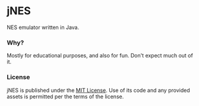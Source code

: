 # jNES

NES emulator written in Java.

### Why?

Mostly for educational purposes, and also for fun. Don't expect much out of it.

### License

jNES is published under the [MIT License](https://opensource.org/licenses/MIT). Use of its code and any provided assets
is permitted per the terms of the license.
